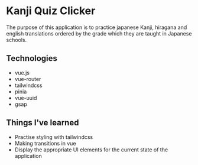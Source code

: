 # Kanji Quiz Clicker

The purpose of this application is to practice japanese Kanji, hiragana and english translations ordered by the grade which they are taught in Japanese schools.

## Technologies 

- vue.js
- vue-router
- tailwindcss
- pinia
- vue-uuid
- gsap

## Things I've learned

- Practise styling with tailwindcss
- Making transitions in vue
- Display the appropriate UI elements for the current state of the application

